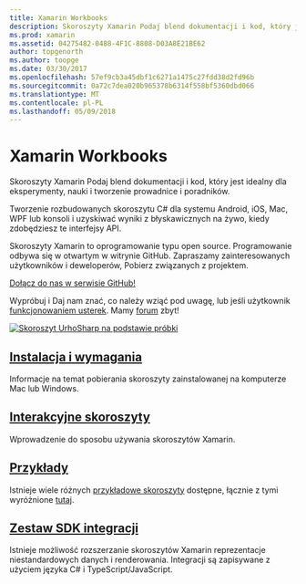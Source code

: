 ```yaml
---
title: Xamarin Workbooks
description: Skoroszyty Xamarin Podaj blend dokumentacji i kod, który jest idealny dla eksperymenty, nauki i tworzenie prowadnice i poradników.
ms.prod: xamarin
ms.assetid: 04275482-0488-4F1C-8808-D03A8E21BE62
author: topgenorth
ms.author: toopge
ms.date: 03/30/2017
ms.openlocfilehash: 57ef9cb3a45dbf1c6271a1475c27fdd38d2fd96b
ms.sourcegitcommit: 0a72c7dea020b965378b6314f558bf5360dbd066
ms.translationtype: MT
ms.contentlocale: pl-PL
ms.lasthandoff: 05/09/2018
---
```

# <a name="xamarin-workbooks"></a>Xamarin Workbooks

Skoroszyty Xamarin Podaj blend dokumentacji i kod, który jest idealny dla eksperymenty, nauki i tworzenie prowadnice i poradników.

Tworzenie rozbudowanych skoroszytu C# dla systemu Android, iOS, Mac, WPF lub konsoli i uzyskiwać wyniki z błyskawicznych na żywo, kiedy zdobędziesz te interfejsy API.

Skoroszyty Xamarin to oprogramowanie typu open source. Programowanie odbywa się w otwartym w witrynie GitHub. Zapraszamy zainteresowanych użytkowników i deweloperów, Pobierz związanych z projektem.

<a class="github-button" href="https://github.com/Microsoft/workbooks" data-size="large" aria-label="View Microsoft/workbooks on GitHub">Dołącz do nas w serwisie GitHub!</a>

Wypróbuj i Daj nam znać, co należy wziąć pod uwagę, lub jeśli użytkownik [funkcjonowaniem usterek](~/tools/workbooks/install.md#reporting-bugs). Mamy [forum](https://forums.xamarin.com/categories/inspector) zbyt!

[![](images/interactive-1.0.0-urho-planet-earth-small.png "Skoroszyt UrhoSharp na podstawie próbki")](images/interactive-1.0.0-urho-planet-earth.png#lightbox)

## <a name="installation-and-requirementsinstallmd"></a>[Instalacja i wymagania](install.md)

Informacje na temat pobierania skoroszyty zainstalowanej na komputerze Mac lub Windows.

## <a name="interactive-workbooksworkbookmd"></a>[Interakcyjne skoroszyty](workbook.md)

Wprowadzenie do sposobu używania skoroszytów Xamarin.

## <a name="samplessamplesindexmd"></a>[Przykłady](samples/index.md)

Istnieje wiele różnych [przykładowe skoroszyty](https://developer.xamarin.com/workbooks/) dostępne, łącznie z tymi wyróżnione [tutaj](samples/index.md).

## <a name="integration-sdksdkindexmd"></a>[Zestaw SDK integracji](sdk/index.md)

Istnieje możliwość rozszerzanie skoroszytów Xamarin reprezentacje niestandardowych danych i renderowania. Integracji są zapisywane z użyciem języka C# i TypeScript/JavaScript.

<script async defer src="https://buttons.github.io/buttons.js"></script>
